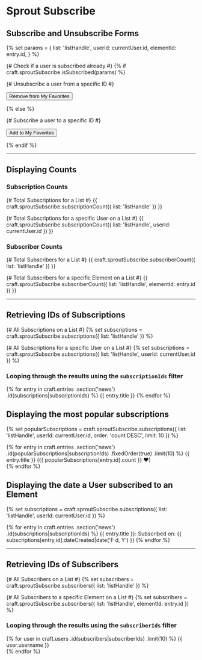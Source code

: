 # Sprout Subscribe

## Subscribe and Unsubscribe Forms

{% set params = {
	list: 'listHandle',
	userId: currentUser.id,
	elementId: entry.id,
} %}

{# Check if a user is subscribed already #}
{% if craft.sproutSubscribe.isSubscribed(params) %}

  {# Unsubscribe a user from a specific ID #}
  <form method="post" accept-charset="utf-8">
  	<input type="hidden" name="action" value="sproutSubscribe/lists/unsubscribe">
  	<input type="hidden" name="elementId" value="{{ entry.id }}">
  	<input type="hidden" name="userId" value="{{ currentUser.id }}">
  	<input type="hidden" name="list" value="listHandle">
    <input type="submit" value="Remove from My Favorites">
  </form>

{% else %}

  {# Subscribe a user to a specific ID #}
  <form method="post" accept-charset="utf-8">
  	<input type="hidden" name="action" value="sproutSubscribe/lists/subscribe">
  	<input type="hidden" name="elementId" value="{{ entry.id }}">
  	<input type="hidden" name="userId" value="{{ currentUser.id }}">
  	<input type="hidden" name="list" value="listHandle">
    <input type="submit" value="Add to My Favorites">
  </form>

{% endif %}

----

## Displaying Counts

### Subscription Counts

{# Total Subscriptions for a List #}
{{ craft.sproutSubscribe.subscriptionCount({ list: 'listHandle' }) }}

{# Total Subscriptions for a specific User on a List #}
{{ craft.sproutSubscribe.subscriptionCount({
	list: 'listHandle',
	userId: currentUser.id
}) }}

### Subscriber Counts

{# Total Subscribers for a List #}
{{ craft.sproutSubscribe.subscriberCount({ list: 'listHandle' }) }}

{# Total Subscribers for a specific Element on a List #}
{{ craft.sproutSubscribe.subscriberCount({
	list: 'listHandle',
	elementId: entry.id
}) }}

----

## Retrieving IDs of Subscriptions

{# All Subscriptions on a List #}
{% set subscriptions = craft.sproutSubscribe.subscriptions({
	list: 'listHandle'
}) %}

{# All Subscriptions for a specific User on a List #}
{% set subscriptions = craft.sproutSubscribe.subscriptions({
	list: 'listHandle',
	userId: currentUser.id
}) %}

### Looping through the results using the `subscriptionIds` filter

{% for entry in craft.entries
	.section('news')
	.id(subscriptions|subscriptionIds)
	%}
  {{ entry.title }}
{% endfor %}


## Displaying the most popular subscriptions

{% set popularSubscriptions = craft.sproutSubscribe.subscriptions({
	list: 'listHandle',
	userId: currentUser.id,
	order: 'count DESC',
	limit: 10
}) %}

{% for entry in craft.entries
	.section('news')
	.id(popularSubscriptions|subscriptionIds)
	.fixedOrder(true)
	.limit(10)
	%}
  {{ entry.title }} ({{ popularSubscriptions[entry.id].count }} ❤)<br/>
{% endfor %}

## Displaying the date a User subscribed to an Element

{% set subscriptions = craft.sproutSubscribe.subscriptions({
	list: 'listHandle',
	userId: currentUser.id
}) %}

{% for entry in craft.entries
	.section('news')
	.id(subscriptions|subscriptionIds)
	%}
  {{ entry.title }}: Subscribed on: {{ subscriptions[entry.id].dateCreated|date('F d, Y') }}
{% endfor %}

----

## Retrieving IDs of Subscribers

{# All Subscribers on a List #}
{% set subscribers = craft.sproutSubscribe.subscribers({
	list: 'listHandle'
}) %}

{# All Subscribers to a specific Element on a List #}
{% set subscribers = craft.sproutSubscribe.subscribers({
	list: 'listHandle',
  elementId: entry.id
}) %}

### Looping through the results using the `subscriberIds` filter

{% for user in craft.users
	.id(subscribers|subscriberIds)
	.limit(10)
	%}
  {{ user.username }}<br/>
{% endfor %}
